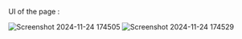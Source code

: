 UI of the page :  

  ![Screenshot 2024-11-24 174505](https://github.com/user-attachments/assets/31255cad-6af6-42aa-bc42-7bb4989b2b61)
  ![Screenshot 2024-11-24 174529](https://github.com/user-attachments/assets/55a0cf4d-2122-4c62-a763-b94c3013d1b0)
